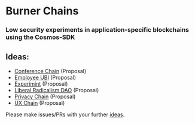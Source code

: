 # Burner Chains
### Low security experiments in application-specific blockchains using the Cosmos-SDK

## Ideas:
 * [Conference Chain](/ideas/conference-chain.md) (Proposal)
 * [Employee UBI](/ideas/employee-ubi.md) (Proposal)
 * [Experimint](/ideas/experimint.md) (Proposal)
 * [Liberal Radicalism DAO](/ideas/lr-dao.md) (Proposal)
 * [Privacy Chain](/ideas/privacy-chain.md) (Proposal)
 * [UX Chain](/ideas/ux-chain.md) (Proposal)

Please make issues/PRs with your further [ideas](https://github.com/allinbits/burner-chains/tree/master/ideas).
